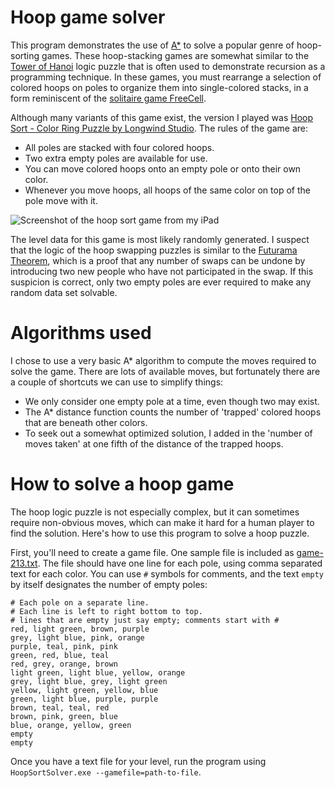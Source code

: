 # Hoop game solver

This program demonstrates the use of [A*](https://en.wikipedia.org/wiki/A*_search_algorithm) to solve a popular genre of hoop-sorting games.
These hoop-stacking games are somewhat similar to the [Tower of Hanoi](https://en.wikipedia.org/wiki/Tower_of_Hanoi) logic puzzle that is
often used to demonstrate recursion as a programming technique.  In these games, you must rearrange a selection of colored hoops on poles
to organize them into single-colored stacks, in a form reminiscent of the [solitaire game FreeCell](https://en.wikipedia.org/wiki/FreeCell).

Although many variants of this game exist, the version I played was [Hoop Sort - Color Ring Puzzle by Longwind Studio](https://apps.apple.com/in/app/hoop-sort-color-ring-puzzle/id1615927837). 
The rules of the game are:
* All poles are stacked with four colored hoops.
* Two extra empty poles are available for use.
* You can move colored hoops onto an empty pole or onto their own color.
* Whenever you move hoops, all hoops of the same color on top of the pole move with it.

![Screenshot of the hoop sort game from my iPad](../hoop-sort-screenshot.png "Hoop Sort Game")

The level data for this game is most likely randomly generated.  I suspect that the logic of the hoop swapping puzzles is similar to the
[Futurama Theorem](https://en.wiktionary.org/wiki/Futurama_theorem), which is a proof that any number of swaps can be undone by introducing
two new people who have not participated in the swap.  If this suspicion is correct, only two empty poles are ever required to make any
random data set solvable.

# Algorithms used

I chose to use a very basic A* algorithm to compute the moves required to solve the game.  There are lots of available moves, but fortunately
there are a couple of shortcuts we can use to simplify things:
* We only consider one empty pole at a time, even though two may exist.
* The A* distance function counts the number of 'trapped' colored hoops that are beneath other colors.
* To seek out a somewhat optimized solution, I added in the 'number of moves taken' at one fifth of the distance of the trapped hoops.

# How to solve a hoop game

The hoop logic puzzle is not especially complex, but it can sometimes require non-obvious moves, which can make it hard for a human player
to find the solution.  Here's how to use this program to solve a hoop puzzle.

First, you'll need to create a game file.  One sample file is included as [game-213.txt](game-213.txt).  The file should have one line for
each pole, using comma separated text for each color.  You can use `#` symbols for comments, and the text `empty` by itself designates
the number of empty poles:

```csv
# Each pole on a separate line.
# Each line is left to right bottom to top.
# lines that are empty just say empty; comments start with #
red, light green, brown, purple
grey, light blue, pink, orange
purple, teal, pink, pink
green, red, blue, teal
red, grey, orange, brown
light green, light blue, yellow, orange
grey, light blue, grey, light green
yellow, light green, yellow, blue
green, light blue, purple, purple
brown, teal, teal, red
brown, pink, green, blue
blue, orange, yellow, green
empty
empty
```

Once you have a text file for your level, run the program using `HoopSortSolver.exe --gamefile=path-to-file`.